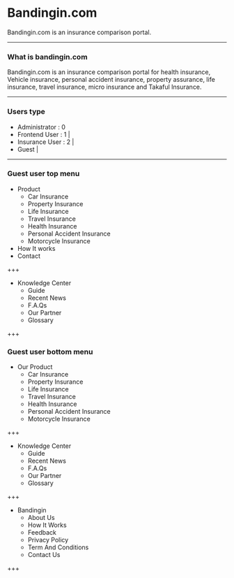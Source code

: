 # Bandingin.com 

Bandingin.com is an insurance comparison portal.

---

### What is bandingin.com

Bandingin.com is an insurance comparison portal for health insurance, Vehicle insurance, personal accident insurance, property assurance, life insurance, travel insurance, micro insurance and Takaful Insurance.

---

### Users type

- Administrator  : 0
- Frontend User  : 1 |
- Insurance User : 2 |
- Guest |

---

### Guest user top menu

- Product
    - Car Insurance
    - Property Insurance
    - Life Insurance
    - Travel Insurance
    - Health Insurance
    - Personal Accident Insurance
    - Motorcycle Insurance
- How It works
- Contact

+++

- Knowledge Center
    - Guide
    - Recent News
    - F.A.Qs
    - Our Partner
    - Glossary

+++

### Guest user bottom menu

- Our Product
    - Car Insurance
    - Property Insurance
    - Life Insurance
    - Travel Insurance
    - Health Insurance
    - Personal Accident Insurance
    - Motorcycle Insurance

+++

- Knowledge Center
    - Guide
    - Recent News
    - F.A.Qs
    - Our Partner
    - Glossary

+++

- Bandingin
    - About Us
    - How It Works
    - Feedback
    - Privacy Policy
    - Term And Conditions
    - Contact Us

+++
